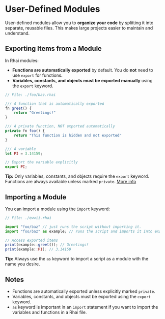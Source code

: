 # User-Defined Modules

User-defined modules allow you to **organize your code** by splitting it into separate, reusable files. This makes large projects easier to maintain and understand.

## Exporting Items from a Module

In Rhai modules:

- **Functions are automatically exported** by default. You do **not** need to use `export` for functions.
- **Variables, constants, and objects must be exported manually** using the `export` keyword.

```javascript
// File: ./foo/baz.rhai

/// A function that is automatically exported
fn greet() {
    return "Greetings!"
}

/// A private function, NOT exported automatically
private fn foo() {
    return "This function is hidden and not exported"
}

/// A variable
let PI = 3.14159;

// Export the variable explicitly
export PI;
```

**Tip:** Only variables, constants, and objects require the `export` keyword. Functions are always available unless marked `private`. [More info](https://rhai.rs/book/language/modules/export.html#export-functions)

## Importing a Module

You can import a module using the `import` keyword:

```javascript
// File: ./ewwii.rhai

import "foo/baz" // just runs the script without importing it.
import "foo/baz" as example; // runs the script and imports it into example.

// Access exported items
print(example::greet()); // Greetings!
print(example::PI); // 3.14159
```

**Tip:** Always use the `as` keyword to import a script as a module with the name you desire.

## Notes

- Functions are automatically exported unless explicitly marked `private`.
- Variables, constants, and objects must be exported using the `export` keyword.
- `as` keyword is important in an `import` statement if you want to import the variables and functions in a Rhai file.
